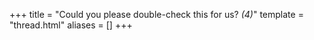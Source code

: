 +++
title = "Could you please double-check this for us? <em>(4)</em>"
template = "thread.html"
aliases = []
+++
